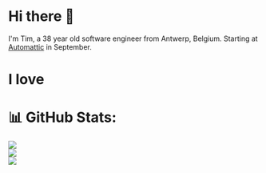 # Hi there 👋
I'm Tim, a 38 year old software engineer from Antwerp, Belgium. Starting at [Automattic](https://automattic.com) in September.

# I love


# 📊 GitHub Stats:
![](https://github-readme-stats.vercel.app/api?username=timbroddin&theme=city_light&hide_border=false&include_all_commits=true&count_private=true)<br/>
![](https://github-readme-streak-stats.herokuapp.com/?user=timbroddin&theme=city_light&hide_border=false)<br/>
![](https://github-readme-stats.vercel.app/api/top-langs/?username=timbroddin&theme=city_light&hide_border=false&include_all_commits=true&count_private=true&layout=compact)
